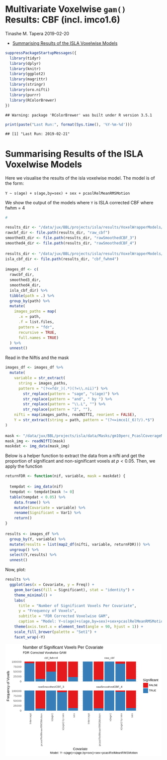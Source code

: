 Multivariate Voxelwise `gam()` Results: CBF (incl. imco1.6)
================
Tinashe M. Tapera
2019-02-20

-   [Summarising Results of the ISLA Voxelwise Models](#summarising-results-of-the-isla-voxelwise-models)

``` r
suppressPackageStartupMessages({
  library(tidyr)
  library(dplyr)
  library(knitr)
  library(ggplot2)
  library(magrittr)
  library(stringr)
  library(oro.nifti)
  library(purrr)
  library(RColorBrewer)
})
```

    ## Warning: package 'RColorBrewer' was built under R version 3.5.1

``` r
print(paste("Last Run:", format(Sys.time(), '%Y-%m-%d')))
```

    ## [1] "Last Run: 2019-02-21"

Summarising Results of the ISLA Voxelwise Models
================================================

Here we visualise the results of the isla voxelwise model. The model is of the form:

`Y ~ s(age) + s(age,by=sex) + sex + pcaslRelMeanRMSMotion`

We show the output of the models where `Y` is ISLA corrected CBF where fwhm = 4

``` r
#
```

``` r
results_dir <- "/data/jux/BBL/projects/isla/results/VoxelWrapperModels/imco1"
rawcbf_dir <- file.path(results_dir, "raw_cbf")
smoothed3_dir <- file.path(results_dir, "rawSmoothedCBF_3")
smoothed4_dir <- file.path(results_dir, "rawSmoothedCBF_4")

results_dir <- "/data/jux/BBL/projects/isla/results/VoxelWrapperModels/imco1_6"
isla_cbf_dir <- file.path(results_dir, "cbf_fwhm4")

images_df <- c(
  rawcbf_dir,
  smoothed3_dir,
  smoothed4_dir,
  isla_cbf_dir) %>%
  tibble(path = .) %>%
  group_by(path) %>%
  mutate(
    images_paths = map(
      .x = path,
      .f = list.files,
      pattern = "fdr",
      recursive = TRUE,
      full.names = TRUE)
  ) %>%
  unnest()
```

Read in the Niftis and the mask

``` r
images_df <- images_df %>%
  mutate(
    variable = str_extract(
      string = images_paths,
      pattern = "(?<=fdr_)(.*)(?=\\.nii)") %>%
        str_replace(pattern = "sage", "s(age)") %>%
        str_replace(pattern = "and", " by ") %>%
        str_replace(pattern = "\\.L", "") %>%
        str_replace(pattern = "2", ""),
    nifti = map(images_paths, readNIfTI, reorient = FALSE),
    Y = str_extract(string = path, pattern = "(?<=imco1(_6)?/).*$")
)

mask <- "/data/jux/BBL/projects/isla/data/Masks/gm10perc_PcaslCoverageMask.nii.gz"
mask_img <- readNIfTI(mask)
maskdat <- img_data(mask_img)
```

Below is a helper function to extract the data from a nifti and get the proportion of significant and non-significant voxels at *p* &lt; 0.05. Then, we apply the function

``` r
returnFDR <- function(nif, variable, mask = maskdat) {

  tempdat <- img_data(nif)
  tempdat <- tempdat[mask != 0]
  table(tempdat < 0.05) %>%
    data.frame() %>%
    mutate(Covariate = variable) %>%
    rename(Significant = Var1) %>%
    return()
}

results <- images_df %>%
  group_by(Y, variable) %>%
  mutate(results = list(map2_df(nifti, variable, returnFDR))) %>%
  ungroup() %>%
  select(Y,results) %>%
  unnest()
```

Now, plot:

``` r
results %>%
  ggplot(aes(x = Covariate, y = Freq)) +
    geom_bar(aes(fill = Significant), stat = "identity") +
    theme_minimal() +
    labs(
      title = "Number of Significant Voxels Per Covariate",
      y = "Frequency of Voxels",
      subtitle = "FDR Corrected Voxelwise GAM",
      caption = "Model: Y~s(age)+s(age,by=sex)+sex+pcaslRelMeanRMSMotion") +
    theme(axis.text.x = element_text(angle = 90, hjust = 1)) +
    scale_fill_brewer(palette = "Set1") +
    facet_wrap(~Y)
```

![](CBF_Results_imco1_6_files/figure-markdown_github/unnamed-chunk-3-1.png)
